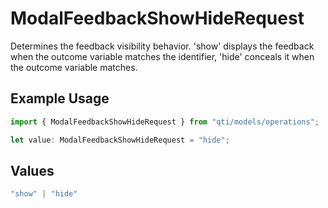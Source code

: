 # ModalFeedbackShowHideRequest

Determines the feedback visibility behavior. 'show' displays the feedback when the outcome variable matches the identifier, 'hide' conceals it when the outcome variable matches.

## Example Usage

```typescript
import { ModalFeedbackShowHideRequest } from "qti/models/operations";

let value: ModalFeedbackShowHideRequest = "hide";
```

## Values

```typescript
"show" | "hide"
```